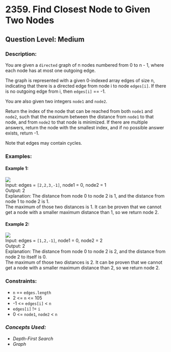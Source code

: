 # 2359. Find Closest Node to Given Two Nodes
## Question Level: Medium
### Description:
You are given a `directed` graph of n nodes numbered from 0 to n - 1, where each node has at most one outgoing edge.

The graph is represented with a given 0-indexed array edges of size n, indicating that there is a directed edge from node i to node `edges[i]`. If there is no outgoing edge from i, then `edges[i]` == -1.

You are also given two integers `node1` and `node2`.

Return the index of the node that can be reached from both `node1` and `node2`, such that the maximum between the distance from `node1` to that node, and from `node2` to that node is minimized. If there are multiple answers, return the node with the smallest index, and if no possible answer exists, return -1.

Note that edges may contain cycles.

### Examples:
#### Example 1:

<img src="https://assets.leetcode.com/uploads/2022/06/07/graph4drawio-2.png"><br>
Input: edges = `[2,2,3,-1]`, node1 = 0, node2 = 1  
Output: 2  
Explanation: The distance from node 0 to node 2 is 1, and the distance from node 1 to node 2 is 1.  
The maximum of those two distances is 1. It can be proven that we cannot get a node with a smaller maximum distance than 1, so we return node 2.
#### Example 2:

<img src="https://assets.leetcode.com/uploads/2022/06/07/graph4drawio-4.png"><br>
Input: edges = `[1,2,-1]`, node1 = 0, node2 = 2  
Output: 2  
Explanation: The distance from node 0 to node 2 is 2, and the distance from node 2 to itself is 0.  
The maximum of those two distances is 2. It can be proven that we cannot get a node with a smaller maximum distance than 2, so we return node 2.

### Constraints:

- `n` == `edges.length`
- 2 <= `n` <= 105
- -1 <= `edges[i]` < `n`
- `edges[i]` != `i`
- 0 <= `node1`, `node2` < `n`

### <i>Concepts Used:
- Depth-First Search
- Graph</i>